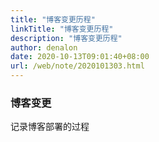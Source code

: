 ```yaml
---
title: "博客变更历程"
linkTitle: "博客变更历程"
description: "博客变更历程"
author: denalon
date: 2020-10-13T09:01:40+08:00
url: /web/note/2020101303.html
---
```


### 博客变更

记录博客部署的过程

